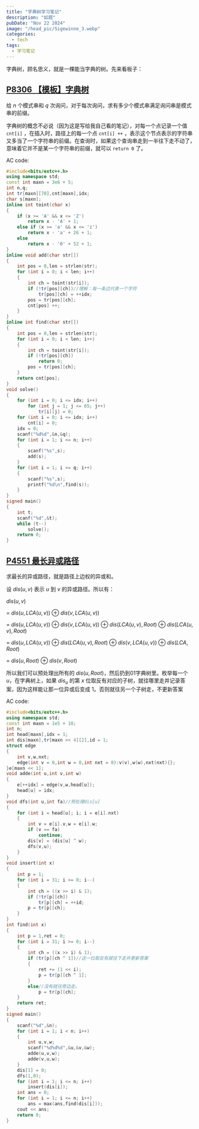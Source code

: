 ```yaml
---
title: "字典树学习笔记"
description: "如题"
pubDate: "Nov 22 2024"
image: "/head_pic/Sigewinne_3.webp"
categories:
  - tech
tags:
  - 学习笔记
---
```


字典树，顾名思义，就是一棵能当字典的树。先来看板子：

## <a href = "https://www.luogu.com.cn/problem/P8306" target = "_blank">P8306 【模板】字典树</a>
给 $n$ 个模式串和 $q$ 次询问，对于每次询问，求有多少个模式串满足询问串是模式串的前缀。

字典树的概念不必说（因为这是写给我自己看的笔记），对每一个点记录一个值 ```cnt[i]``` ，在插入时，路径上的每一个点 ```cnt[i] ++``` ，表示这个节点表示的字符串又多当了一个字符串的前缀。在查询时，如果这个查询串走到一半往下走不动了，意味着它并不是某一个字符串的前缀，就可以 ```return 0``` 了。

AC code:
```cpp
#include<bits/extc++.h>
using namespace std;
const int maxn = 3e6 + 5;
int n,q;
int tr[maxn][70],cnt[maxn],idx;
char s[maxn];
inline int toint(char x)
{
    if (x >= 'A' && x <= 'Z')
        return x - 'A' + 1;
    else if (x >= 'a' && x <= 'z')
        return x - 'a' + 26 + 1;
    else
        return x - '0' + 52 + 1;
}
inline void add(char str[])
{
    int pos = 0,len = strlen(str);
    for (int i = 0; i < len; i++)
    {
        int ch = toint(str[i]);
        if (!tr[pos][ch])//理解：每一条边代表一个字符
            tr[pos][ch] = ++idx;
        pos = tr[pos][ch];
        cnt[pos] ++;
    }
}
inline int find(char str[])
{
    int pos = 0,len = strlen(str);
    for (int i = 0; i < len; i++)
    {
        int ch = toint(str[i]);
        if (!tr[pos][ch])
            return 0;
        pos = tr[pos][ch];
    }
    return cnt[pos];
}
void solve()
{
    for (int i = 0; i <= idx; i++)
        for (int j = 1; j <= 65; j++)   
            tr[i][j] = 0;
    for (int i = 0; i <= idx; i++)
        cnt[i] = 0;
    idx = 0;
    scanf("%d%d",&n,&q);
    for (int i = 1; i <= n; i++)
    {
        scanf("%s",s);
        add(s);
    }
    for (int i = 1; i <= q; i++)
    {
        scanf("%s",s);
        printf("%d\n",find(s));
    }
}
signed main()
{
    int t;
    scanf("%d",&t);
    while (t--)
        solve();
    return 0;
}
```

## <a href = "https://www.luogu.com.cn/problem/P4551" target = "_blank">P4551 最长异或路径</a>
求最长的异或路径，就是路径上边权的异或和。

设 $dis(u,v)$ 表示 $u$ 到 $v$ 的异或路径。所以有：

$dis(u,v)$

$=$ $dis(u,LCA(u,v))$ $\oplus$  $dis(v,LCA(u,v))$ 

$=$ $dis(u,LCA(u,v))$ $\oplus$ $dis(v,LCA(u,v))$ $\oplus$ $dis(LCA(u,v),Root)$ $\oplus$ $dis(LCA(u,v),Root)$ 

$=$ $dis(u,LCA(u,v))$ $\oplus$ $dis(LCA(u,v),Root)$ $\oplus$ $dis(v,LCA(u,v))$  $\oplus$ $dis(LCA,Root)$ 

$=$ $dis(u,Root)$ $\oplus$ $dis(v,Root)$

所以我们可以预处理出所有的 $dis(u,Root)$，然后扔到01字典树里。枚举每一个 $u$，在字典树上，如果 $dis_u$ 的第 $x$ 位取反有对应的子树，就往哪里走并记录答案，因为这样能让那一位异或后变成 $1$。否则就往另一个子树走，不更新答案

AC code:
```cpp
#include<bits/extc++.h>
using namespace std;
const int maxn = 1e5 + 10;
int n;
int head[maxn],idx = 1;
int dis[maxn],tr[maxn << 4][2],id = 1;
struct edge
{
    int v,w,nxt;
    edge(int v = 0,int w = 0,int nxt = 0):v(v),w(w),nxt(nxt){};
}e[maxn << 1];
void adde(int u,int v,int w)
{
    e[++idx] = edge(v,w,head[u]);
    head[u] = idx;
}
void dfs(int u,int fa)//预处理dis[u]
{
    for (int i = head[u]; i; i = e[i].nxt)
    {
        int v = e[i].v,w = e[i].w;
        if (v == fa)
            continue;
        dis[v] = (dis[u] ^ w);
        dfs(v,u);
    }
}
void insert(int x)
{
    int p = 1;
    for (int i = 31; i >= 0; i--)
    {
        int ch = ((x >> i) & 1);
        if (!tr[p][ch])
            tr[p][ch] = ++id;
        p = tr[p][ch];
    }
}
int find(int x)
{
    int p = 1,ret = 0;
    for (int i = 31; i >= 0; i--)
    {
        int ch = ((x >> i) & 1);
        if (tr[p][ch ^ 1])//这一位取反有就往下走并更新答案
        {
            ret += (1 << i);
            p = tr[p][ch ^ 1];
        }
        else//没有就往旁边走。
            p = tr[p][ch];
    }
    return ret;
}
signed main()
{
    scanf("%d",&n);
    for (int i = 1; i < n; i++)
    {
        int u,v,w;
        scanf("%d%d%d",&u,&v,&w);
        adde(u,v,w);
        adde(v,u,w);
    }
    dis[1] = 0;
    dfs(1,0);
    for (int i = 1; i <= n; i++)
        insert(dis[i]);
    int ans = 0;
    for (int i = 1; i <= n; i++)    
        ans = max(ans,find(dis[i]));
    cout << ans;
    return 0;
}
```